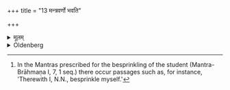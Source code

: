 +++
title = "13 मन्त्रवर्णो भवति"

+++

<details><summary>मूलम्</summary>

मन्त्रवर्णो भवति १३
</details>

<details><summary>Oldenberg</summary>

13. [^fn_305] (In such a way) he is alluded to in the Mantras; (therefore the besprinkling should be done rather by the student, and not by the teacher [?]).

[^fn_305]: In the Mantras prescribed for the besprinkling of the student (Mantra-Brāhmaṇa I, 7, 1 seq.) there occur passages such as, for instance, 'Therewith I, N.N., besprinkle myself.'
</details>

